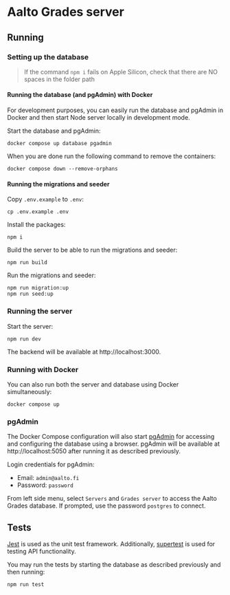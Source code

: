 <!--
SPDX-FileCopyrightText: 2022 The Aalto Grades Developers

SPDX-License-Identifier: MIT
-->

# Aalto Grades server

## Running

### Setting up the database

> If the command `npm i` fails on Apple Silicon, check that there are NO spaces
> in the folder path

#### Running the database (and pgAdmin) with Docker

For development purposes, you can easily run the database and pgAdmin in Docker
and then start Node server locally in development mode.

Start the database and pgAdmin:

```
docker compose up database pgadmin
```

When you are done run the following command to remove the containers:

```
docker compose down --remove-orphans
```

#### Running the migrations and seeder

Copy `.env.example` to `.env`:

```
cp .env.example .env
```

Install the packages:

```
npm i
```

Build the server to be able to run the migrations and seeder:

```
npm run build
```

Run the migrations and seeder:

```
npm run migration:up
npm run seed:up
```

### Running the server

Start the server:

```
npm run dev
```

The backend will be available at http://localhost:3000.

### Running with Docker

You can also run both the server and database using Docker simultaneously:

```
docker compose up
```

### pgAdmin

The Docker Compose configuration will also start
[pgAdmin](https://www.pgadmin.org/docs/pgadmin4/latest/index.html)
for accessing and configuring the database using a browser. pgAdmin will be
available at http://localhost:5050 after running it as described previously.

Login credentials for pgAdmin:

- Email: `admin@aalto.fi`
- Password: `password`

From left side menu, select `Servers` and `Grades server` to access the Aalto
Grades database. If prompted, use the password `postgres` to connect.

## Tests

[Jest](https://jestjs.io/docs/getting-started) is used as the unit test
framework. Additionally, [supertest](https://www.npmjs.com/package/supertest)
is used for testing API functionality.

You may run the tests by starting the database as described previously and then
running:

```
npm run test
```
